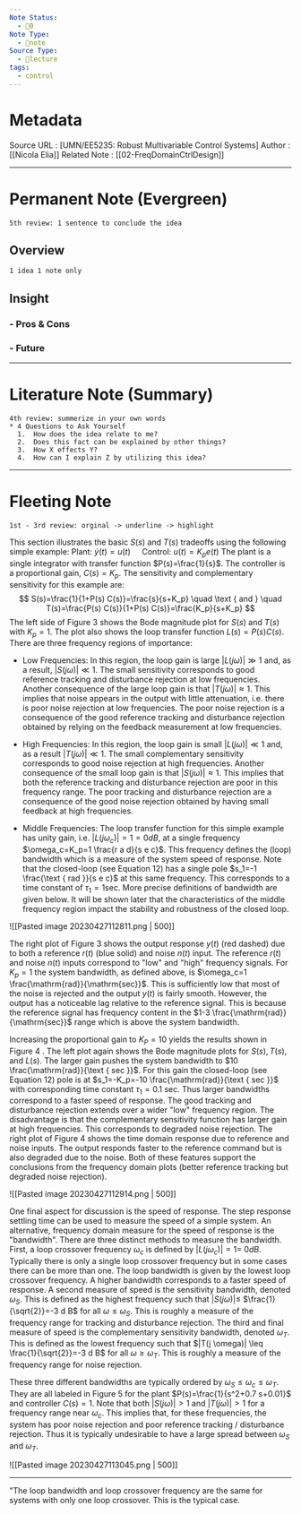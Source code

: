 ```yaml
---
Note Status:
  - 🌱0
Note Type:
  - 📄note
Source Type:
  - 🏫lecture
tags:
  - control
---
```

# Metadata
Source URL       : [UMN/EE5235: Robust Multivariable Control Systems]
Author              : [[Nicola Elia]]
Related Note     : [[02-FreqDomainCtrlDesign]]


---

# Permanent Note (Evergreen)
	5th review: 1 sentence to conclude the idea
## Overview
	1 idea 1 note only


## Insight
### - Pros & Cons


### - Future


---

# Literature Note (Summary)
	4th review: summerize in your own words
	* 4 Questions to Ask Yourself
	  1.  How does the idea relate to me?
	  2.  Does this fact can be explained by other things?
	  3.  How X effects Y?
	  4.  How can I explain Z by utilizing this idea?


---

# Fleeting Note 
	1st - 3rd review: orginal -> underline -> highlight


This section illustrates the basic $S(s)$ and $T(s)$ tradeoffs using the following simple example:
Plant: $\dot{y}(t)=u(t) \quad$ Control: $u(t)=K_p e(t)$
The plant is a single integrator with transfer function $P(s)=\frac{1}{s}$. The controller is a proportional gain, $C(s)=K_p$. The sensitivity and complementary sensitivity for this example are:
$$
S(s)=\frac{1}{1+P(s) C(s)}=\frac{s}{s+K_p} \quad \text { and } \quad T(s)=\frac{P(s) C(s)}{1+P(s) C(s)}=\frac{K_p}{s+K_p}
$$
The left side of Figure 3 shows the Bode magnitude plot for $S(s)$ and $T(s)$ with $K_p=1$. The plot also shows the loop transfer function $L(s)=P(s) C(s)$. There are three frequency regions of importance:

- Low Frequencies: In this region, the loop gain is large $|L(j \omega)| \gg 1$ and, as a result, $|S(j \omega)| \ll 1$. The small sensitivity corresponds to good reference tracking and disturbance rejection at low frequencies. Another consequence of the large loop gain is that $|T(j \omega)| \approx 1$. This implies that noise appears in the output with little attenuation, i.e. there is poor noise rejection at low frequencies. The poor noise rejection is a consequence of the good reference tracking and disturbance rejection obtained by relying on the feedback measurement at low frequencies.

- High Frequencies: In this region, the loop gain is small $|L(j \omega)| \ll 1$ and, as a result $|T(j \omega)| \ll 1$. The small complementary sensitivity corresponds to good noise rejection at high frequencies. Another consequence of the small loop gain is that $|S(j \omega)| \approx 1$. This implies that both the reference tracking and disturbance rejection are poor in this frequency range. The poor tracking and disturbance rejection are a consequence of the good noise rejection obtained by having small feedback at high frequencies.

- Middle Frequencies: The loop transfer function for this simple example has unity gain, i.e. $\left|L\left(j \omega_c\right)\right|=1=0 d B$, at a single frequency $\omega_c=K_p=1 \frac{r a d}{s e c}$. This frequency defines the (loop) bandwidth which is a measure of the system speed of response. Note that the closed-loop (see Equation 12) has a single pole $s_1=-1 \frac{\text { rad }}{s e c}$ at this same frequency. This corresponds to a time constant of $\tau_1=1 \mathrm{sec}$. More precise definitions of bandwidth are given below. It will be shown later that the characteristics of the middle frequency region impact the stability and robustness of the closed loop.

![[Pasted image 20230427112811.png | 500]]

The right plot of Figure 3 shows the output response $y(t)$ (red dashed) due to both a reference $r(t)$ (blue solid) and noise $n(t)$ input. The reference $r(t)$ and noise $n(t)$ inputs correspond to "low" and "high" frequency signals. For $K_p=1$ the system bandwidth, as defined above, is $\omega_c=1 \frac{\mathrm{rad}}{\mathrm{sec}}$. This is sufficiently low that most of the noise is rejected and the output $y(t)$ is fairly smooth. However, the output has a noticeable lag relative to the reference signal. This is because the reference signal has frequency content in the $1-3 \frac{\mathrm{rad}}{\mathrm{sec}}$ range which is above the system bandwidth.

Increasing the proportional gain to $K_P=10$ yields the results shown in Figure 4 . The left plot again shows the Bode magnitude plots for $S(s), T(s)$, and $L(s)$. The larger gain pushes the system bandwidth to $10 \frac{\mathrm{rad}}{\text { sec }}$. For this gain the closed-loop (see Equation 12) pole is at $s_1=-K_p=-10 \frac{\mathrm{rad}}{\text { sec }}$ with corresponding time constant $\tau_1=0.1$ sec. Thus larger bandwidths correspond to a faster speed of response. The good tracking and disturbance rejection extends over a wider "low" frequency region. The disadvantage is that the complementary sensitivity function has larger gain at high frequencies. This corresponds to degraded noise rejection. The right plot of Figure 4 shows the time domain response due to reference and noise inputs. The output responds faster to the reference command but is also degraded due to the noise. Both of these features support the conclusions from the frequency domain plots (better reference tracking but degraded noise rejection).

![[Pasted image 20230427112914.png | 500]]

One final aspect for discussion is the speed of response. The step response settling time can be used to measure the speed of a simple system. An alternative, frequency domain measure for the speed of response is the "bandwidth". There are three distinct methods to measure the bandwidth. First, a loop crossover frequency $\omega_c$ is defined by $\left|L\left(j \omega_c\right)\right|=1=$ $0 d B$. Typically there is only a single loop crossover frequency but in some cases there can be more than one. The loop bandwidth is given by the lowest loop crossover frequency. $\mathrm{A}$ higher bandwidth corresponds to a faster speed of response. A second measure of speed is the sensitivity bandwidth, denoted $\omega_S$. This is defined as the highest frequency such that $|S(j \omega)| \leq$ $\frac{1}{\sqrt{2}}=-3 d B$ for all $\omega \leq \omega_S$. This is roughly a measure of the frequency range for tracking and disturbance rejection. The third and final measure of speed is the complementary sensitivity bandwidth, denoted $\omega_T$. This is defined as the lowest frequency such that $|T(j \omega)| \leq \frac{1}{\sqrt{2}}=-3 d B$ for all $\omega \geq \omega_T$. This is roughly a measure of the frequency range for noise rejection.

These three different bandwidths are typically ordered by $\omega_S \leq \omega_c \leq \omega_T$. They are all labeled in Figure 5 for the plant $P(s)=\frac{1}{s^2+0.7 s+0.01}$ and controller $C(s)=1$. Note that both $|S(j \omega)|>1$ and $|T(j \omega)|>1$ for a frequency range near $\omega_c$. This implies that, for these frequencies, the system has poor noise rejection and poor reference tracking / disturbance rejection. Thus it is typically undesirable to have a large spread between $\omega_S$ and $\omega_T$.

![[Pasted image 20230427113045.png | 500]]


---

"The loop bandwidth and loop crossover frequency are the same for systems with only one loop crossover. This is the typical case.


